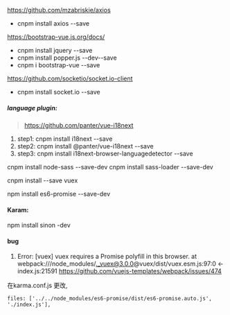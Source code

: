 https://github.com/mzabriskie/axios
- cnpm install axios --save

https://bootstrap-vue.js.org/docs/  
- cnpm install jquery --save
- cnpm install popper.js --dev--save
- cnpm i bootstrap-vue --save

https://github.com/socketio/socket.io-client
- cnpm install socket.io --save

##### language plugin:
> https://github.com/panter/vue-i18next
1) step1: cnpm install i18next --save
2) step2: cnpm install @panter/vue-i18next --save
3) step3: cnpm install i18next-browser-languagedetector --save


cnpm install node-sass --save-dev
cnpm install sass-loader --save-dev

cnpm install --save vuex


<!-- npm install --save-dev babel-polyfill -->
npm install es6-promise --save-dev

#### Karam:
npm install sinon -dev



#### bug
1.  Error: [vuex] vuex requires a Promise polyfill in this browser.
  at webpack:///node_modules/._vuex@3.0.0@vuex/dist/vuex.esm.js:97:0 <- index.js:21591 https://github.com/vuejs-templates/webpack/issues/474

在karma.conf.js 更改, 
```
files: ['../../node_modules/es6-promise/dist/es6-promise.auto.js', './index.js'],
```
